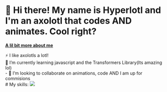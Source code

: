 # 👋  Hi there! My name is Hyperlotl and I'm an axolotl that codes AND animates. Cool right? </br>
**<p><a href="Hyperlotl.github.io/pages/aboutme" target="_self">A lil bit more about me</a></p>**
<p> </p>
⚡ I like axolotls a lotl!</br>
🌱 I’m currently learning javascript and the Transformers Library(Its amazing lol)</br>
- 💞️ I’m looking to collaborate on animations, code AND I am up for commisions</br>
# My skills:
  <a href="https://skillicons.dev">
    <img src="https://skillicons.dev/icons?i=js,html,godot,vscode,github,python,openai&perline=5" />
  </a><br>
<!---
- 👋 Hi, I’m @Hyperlotl
- 👀 I’m interested in ...
- 🌱 I’m currently learning ...
- 💞️ I’m looking to collaborate on ...
- 📫 How to reach me ...
- 😄 Pronouns: ...
- ⚡ Fun fact: ...


Hyperlotl/Hyperlotl is a ✨ special ✨ repository because its `README.md` (this file) appears on your GitHub profile.
You can click the Preview link to take a look at your changes.


--->
